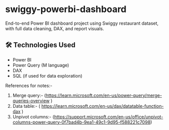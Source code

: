 # swiggy-powerbi-dashboard
End-to-end Power BI dashboard project using Swiggy restaurant dataset, with full data cleaning, DAX, and report visuals.
## 🛠️ Technologies Used
- Power BI
- Power Query (M language)
- DAX
- SQL (if used for data exploration)



References for notes:- 

1. Merge query:- (https://learn.microsoft.com/en-us/power-query/merge-queries-overview )
3. Data table:-  ( https://learn.microsoft.com/en-us/dax/datatable-function-dax )
4. Unpivot columns:- (https://support.microsoft.com/en-us/office/unpivot-columns-power-query-0f7bad4b-9ea1-49c1-9d95-f588221c7098)
